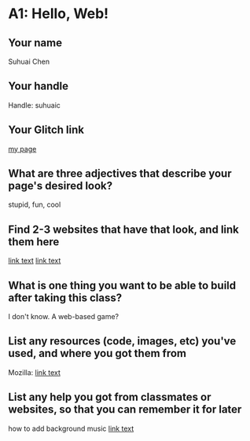 # A1: Hello, Web!
## Your name
Suhuai Chen
## Your handle 
Handle: suhuaic
## Your Glitch link
[my page](https://a1-suhuaic.glitch.me)
## What are three adjectives that describe your page's desired look?
stupid, fun, cool
## Find 2-3 websites that have that look, and link them here
[link text](https://postdates.co/feed)
[link text](https://whatsmystarbucksname.com/)
## What is one thing you want to be able to build after taking this class?
I don't know. A web-based game?
## List any resources (code, images, etc) you've used, and where you got them from
Mozilla: [link text](https://developer.mozilla.org/en-US/docs/Web/JavaScript/Guide)
## List any help you got from classmates or websites, so that you can remember it for later
how to add background music
[link text](https://www.quackit.com/html/codes/html_background_music_codes.cfm)
